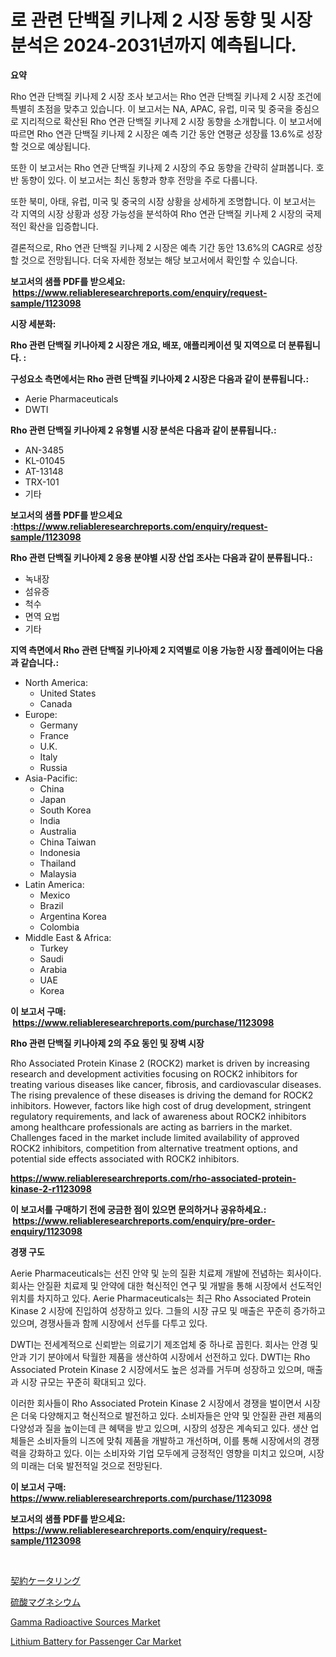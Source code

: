 <p><h1>로 관련 단백질 키나제 2 시장 동향 및 시장 분석은 2024-2031년까지 예측됩니다.</h1></p><p><strong>요약</strong></p>
<p><p>Rho 연관 단백질 키나제 2 시장 조사 보고서는 Rho 연관 단백질 키나제 2 시장 조건에 특별히 초점을 맞추고 있습니다. 이 보고서는 NA, APAC, 유럽, 미국 및 중국을 중심으로 지리적으로 확산된 Rho 연관 단백질 키나제 2 시장 동향을 소개합니다. 이 보고서에 따르면 Rho 연관 단백질 키나제 2 시장은 예측 기간 동안 연평균 성장률 13.6%로 성장할 것으로 예상됩니다.</p><p>또한 이 보고서는 Rho 연관 단백질 키나제 2 시장의 주요 동향을 간략히 살펴봅니다. 호반 동향이 있다. 이 보고서는 최신 동향과 향후 전망을 주로 다룹니다.</p><p>또한 북미, 아태, 유럽, 미국 및 중국의 시장 상황을 상세하게 조명합니다. 이 보고서는 각 지역의 시장 상황과 성장 가능성을 분석하여 Rho 연관 단백질 키나제 2 시장의 국제적인 확산을 입증합니다.</p><p>결론적으로, Rho 연관 단백질 키나제 2 시장은 예측 기간 동안 13.6%의 CAGR로 성장할 것으로 전망됩니다. 더욱 자세한 정보는 해당 보고서에서 확인할 수 있습니다.</p></p>
<p><strong>보고서의 샘플 PDF를 받으세요: &nbsp;<a href="https://www.reliableresearchreports.com/enquiry/request-sample/1123098">https://www.reliableresearchreports.com/enquiry/request-sample/1123098</a></strong></p>
<p><strong>시장 세분화:</strong></p>
<p><strong> Rho 관련 단백질 키나아제 2 시장은 개요, 배포, 애플리케이션 및 지역으로 더 분류됩니다. :</strong></p>
<p><strong>구성요소 측면에서는 Rho 관련 단백질 키나아제 2 시장은 다음과 같이 분류됩니다.:</strong></p>
<p><ul><li>Aerie Pharmaceuticals</li><li>DWTI</li></ul></p>
<p><strong> Rho 관련 단백질 키나아제 2 유형별 시장 분석은 다음과 같이 분류됩니다.:</strong></p>
<p><ul><li>AN-3485</li><li>KL-01045</li><li>AT-13148</li><li>TRX-101</li><li>기타</li></ul></p>
<p><strong>보고서의 샘플 PDF를 받으세요 :<a href="https://www.reliableresearchreports.com/enquiry/request-sample/1123098">https://www.reliableresearchreports.com/enquiry/request-sample/1123098</a></strong></p>
<p><strong> Rho 관련 단백질 키나아제 2 응용 분야별 시장 산업 조사는 다음과 같이 분류됩니다.:</strong></p>
<p><ul><li>녹내장</li><li>섬유증</li><li>척수</li><li>면역 요법</li><li>기타</li></ul></p>
<p><strong>지역 측면에서 Rho 관련 단백질 키나아제 2 지역별로 이용 가능한 시장 플레이어는 다음과 같습니다.:</strong></p>
<p><ul>
    <li>
        North America:
        <ul>
            <li>United States</li>
            <li>Canada</li>
        </ul>
    </li>
    <li>
        Europe:
        <ul>
            <li>Germany</li>
            <li>France</li>
            <li>U.K.</li>
            <li>Italy</li>
            <li>Russia</li>
        </ul>
    </li>
    <li>
        Asia-Pacific:
        <ul>
            <li>China</li>
            <li>Japan</li>
            <li>South Korea</li>
            <li>India</li>
            <li>Australia</li>
            <li>China Taiwan</li>
            <li>Indonesia</li>
            <li>Thailand</li>
            <li>Malaysia</li>
        </ul>
    </li>
    <li>
        Latin America:
        <ul>
            <li>Mexico</li>
            <li>Brazil</li>
            <li>Argentina Korea</li>
            <li>Colombia</li>
        </ul>
    </li>
    <li>
        Middle East & Africa:
        <ul>
            <li>Turkey</li>
            <li>Saudi</li>
            <li>Arabia</li>
            <li>UAE</li>
            <li>Korea</li>
        </ul>
    </li>
    </ul></p>
<p><strong>이 보고서 구매: &nbsp;<a href="https://www.reliableresearchreports.com/purchase/1123098">https://www.reliableresearchreports.com/purchase/1123098</a></strong></p>
<p><strong>Rho 관련 단백질 키나아제 2의 주요 동인 및 장벽 시장</strong></p>
<p><p>Rho Associated Protein Kinase 2 (ROCK2) market is driven by increasing research and development activities focusing on ROCK2 inhibitors for treating various diseases like cancer, fibrosis, and cardiovascular diseases. The rising prevalence of these diseases is driving the demand for ROCK2 inhibitors. However, factors like high cost of drug development, stringent regulatory requirements, and lack of awareness about ROCK2 inhibitors among healthcare professionals are acting as barriers in the market. Challenges faced in the market include limited availability of approved ROCK2 inhibitors, competition from alternative treatment options, and potential side effects associated with ROCK2 inhibitors.</p></p>
<p><strong><a href="https://www.reliableresearchreports.com/rho-associated-protein-kinase-2-r1123098">https://www.reliableresearchreports.com/rho-associated-protein-kinase-2-r1123098</a></strong></p>
<p><strong>이 보고서를 구매하기 전에 궁금한 점이 있으면 문의하거나 공유하세요.: &nbsp;<a href="https://www.reliableresearchreports.com/enquiry/pre-order-enquiry/1123098">https://www.reliableresearchreports.com/enquiry/pre-order-enquiry/1123098</a></strong></p>
<p><strong>경쟁 구도</strong></p>
<p><p>Aerie Pharmaceuticals는 선진 안약 및 눈의 질환 치료제 개발에 전념하는 회사이다. 회사는 안질환 치료제 및 안약에 대한 혁신적인 연구 및 개발을 통해 시장에서 선도적인 위치를 차지하고 있다. Aerie Pharmaceuticals는 최근 Rho Associated Protein Kinase 2 시장에 진입하여 성장하고 있다. 그들의 시장 규모 및 매출은 꾸준히 증가하고 있으며, 경쟁사들과 함께 시장에서 선두를 다투고 있다.</p><p>DWTI는 전세계적으로 신뢰받는 의료기기 제조업체 중 하나로 꼽힌다. 회사는 안경 및 안과 기기 분야에서 탁월한 제품을 생산하여 시장에서 선전하고 있다. DWTI는 Rho Associated Protein Kinase 2 시장에서도 높은 성과를 거두며 성장하고 있으며, 매출과 시장 규모는 꾸준히 확대되고 있다.</p><p>이러한 회사들이 Rho Associated Protein Kinase 2 시장에서 경쟁을 벌이면서 시장은 더욱 다양해지고 혁신적으로 발전하고 있다. 소비자들은 안약 및 안질환 관련 제품의 다양성과 질을 높이는데 큰 혜택을 받고 있으며, 시장의 성장은 계속되고 있다. 생산 업체들은 소비자들의 니즈에 맞춰 제품을 개발하고 개선하며, 이를 통해 시장에서의 경쟁력을 강화하고 있다. 이는 소비자와 기업 모두에게 긍정적인 영향을 미치고 있으며, 시장의 미래는 더욱 발전적일 것으로 전망된다.</p></p>
<p><strong>이 보고서 구매: &nbsp; <a href="https://www.reliableresearchreports.com/purchase/1123098">https://www.reliableresearchreports.com/purchase/1123098</a></strong></p>
<p><strong>보고서의 샘플 PDF를 받으세요: &nbsp;<a href="https://www.reliableresearchreports.com/enquiry/request-sample/1123098">https://www.reliableresearchreports.com/enquiry/request-sample/1123098</a></strong><strong></strong></p>
<p>&nbsp;</p>
<p><p><a href="https://github.com/bucuel854722/Market-Research-Report-List-1/blob/main/201707626928.md">契約ケータリング</a></p><p><a href="https://github.com/AriMuller2009/Market-Research-Report-List-1/blob/main/834682026929.md">硫酸マグネシウム</a></p><p><a href="https://www.linkedin.com/pulse/analyzing-gamma-radioactive-sources-market-global-industry-perspective-lmprf?trackingId=qcNDwqmCJUYLUphZSqFfpw%3D%3D">Gamma Radioactive Sources Market</a></p><p><a href="https://www.linkedin.com/pulse/lithium-battery-passenger-carnbspmarket-focuses-market-share-size-xfeqf?trackingId=CMi9nkSVFcMAO08KwcH5Uw%3D%3D">Lithium Battery for Passenger Car Market</a></p></p>
